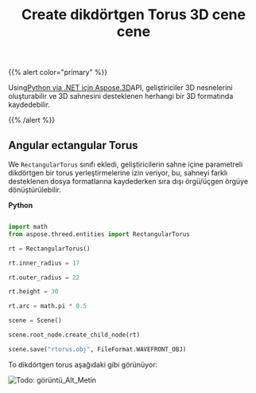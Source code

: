 ﻿---
title: Create dikdörtgen Torus 3D cene cene
type: docs
weight: 50
url: /tr/python-net/create-rectangular-torus-in-3d-scene/
description: Python via .NET API için sing sing Aspose.3D, geliştiriciler 3D nesnelerini oluşturabilir ve sonra 076. 481 formatındaki herhangi bir sahneyi kaydedebilir.
---
{{% alert color="primary" %}} 

Using[Python via .NET için Aspose.3D](https://products.aspose.com/3d/python-net/)API, geliştiriciler 3D nesnelerini oluşturabilir ve 3D sahnesini desteklenen herhangi bir 3D formatında kaydedebilir.

{{% /alert %}} 
## **Angular ectangular Torus**
We `RectangularTorus` sınıfı ekledi, geliştiricilerin sahne içine parametreli dikdörtgen bir torus yerleştirmelerine izin veriyor, bu, sahneyi farklı desteklenen dosya formatlarına kaydederken sıra dışı örgü/üçgen örgüye dönüştürülebilir.

**Python**

```py

import math
from aspose.threed.entities import RectangularTorus

rt = RectangularTorus()

rt.inner_radius = 17

rt.outer_radius = 22

rt.height = 30

rt.arc = math.pi * 0.5

scene = Scene()

scene.root_node.create_child_node(rt)

scene.save("rtorus.obj", FileFormat.WAVEFRONT_OBJ)

```

To dikdörtgen torus aşağıdaki gibi görünüyor:

![Todo: görüntü_Alt_Metin](create-rectangular-torus-in-3d-scene_1.png)
